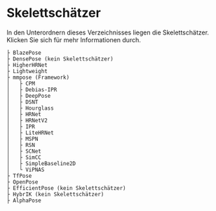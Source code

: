 # Skelettschätzer
In den Unterordnern dieses Verzeichnisses liegen die Skelettschätzer.
Klicken Sie sich für mehr Informationen durch.
```
├ BlazePose
├ DensePose (kein Skelettschätzer)
├ HigherHRNet
├ Lightweight
├ mmpose (Framework)
│   ├ CPM
│   ├ Debias-IPR
│   ├ DeepPose
│   ├ DSNT
│   ├ Hourglass
│   ├ HRNet
│   ├ HRNetV2
│   ├ IPR
│   ├ LiteHRNet
│   ├ MSPN
│   ├ RSN
│   ├ SCNet
│   ├ SimCC
│   ├ SimpleBaseline2D
│   └ ViPNAS
├ TfPose
├ OpenPose
├ EfficientPose (kein Skelettschätzer)
├ HybrIK (kein Skelettschätzer)
├ AlphaPose
```